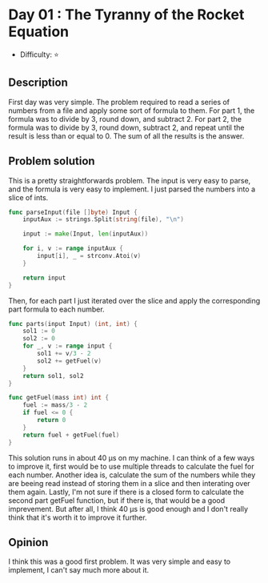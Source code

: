 # Day 01 : The Tyranny of the Rocket Equation

* Difficulty: ⭐

## Description

First day was very simple. The problem required to read a series of numbers from a file and apply some sort of formula to them. For part 1, the formula was to divide by 3, round down, and subtract 2. For part 2, the formula was to divide by 3, round down, subtract 2, and repeat until the result is less than or equal to 0. The sum of all the results is the answer.

## Problem solution

This is a pretty straightforwards problem. The input is very easy to parse, and the formula is very easy to implement. I just parsed the numbers into a slice of ints.

```go
func parseInput(file []byte) Input {
    inputAux := strings.Split(string(file), "\n")

    input := make(Input, len(inputAux))

    for i, v := range inputAux {
        input[i], _ = strconv.Atoi(v)
    }

    return input
}
```

Then, for each part I just iterated over the slice and apply the corresponding part formula to each number.

```go
func parts(input Input) (int, int) {
    sol1 := 0
    sol2 := 0
    for _, v := range input {
        sol1 += v/3 - 2
        sol2 += getFuel(v)
    }
    return sol1, sol2
}

func getFuel(mass int) int {
    fuel := mass/3 - 2
    if fuel <= 0 {
        return 0
    }
    return fuel + getFuel(fuel)
}
```

This solution runs in about 40 &mu;s on my machine. I can think of a few ways to improve it, first would be to use multiple threads to calculate the fuel for each number. Another idea is, calculate the sum of the numbers while they are beeing read instead of storing them in a slice and then interating over them again. Lastly, I'm not sure if there is a closed form to calculate the second part getFuel function, but if there is, that would be a good imprevement. But after all, I think 40 &mu;s is good enough and I don't really think that it's worth it to improve it further.

## Opinion

I think this was a good first problem. It was very simple and easy to implement, I can't say much more about it.

